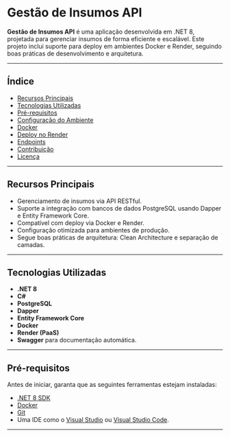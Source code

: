 # Gestão de Insumos API

**Gestão de Insumos API** é uma aplicação desenvolvida em .NET 8, projetada para gerenciar insumos de forma eficiente e escalável. Este projeto inclui suporte para deploy em ambientes Docker e Render, seguindo boas práticas de desenvolvimento e arquitetura.

---

## **Índice**
- [Recursos Principais](#recursos-principais)
- [Tecnologias Utilizadas](#tecnologias-utilizadas)
- [Pré-requisitos](#pré-requisitos)
- [Configuração do Ambiente](#configuração-do-ambiente)
- [Docker](#docker)
- [Deploy no Render](#deploy-no-render)
- [Endpoints](#endpoints)
- [Contribuição](#contribuição)
- [Licença](#licença)

---

## **Recursos Principais**

- Gerenciamento de insumos via API RESTful.
- Suporte a integração com bancos de dados PostgreSQL usando Dapper e Entity Framework Core.
- Compatível com deploy via Docker e Render.
- Configuração otimizada para ambientes de produção.
- Segue boas práticas de arquitetura: Clean Architecture e separação de camadas.

---

## **Tecnologias Utilizadas**

- **.NET 8**
- **C#**
- **PostgreSQL**
- **Dapper**
- **Entity Framework Core**
- **Docker**
- **Render (PaaS)**
- **Swagger** para documentação automática.

---

## **Pré-requisitos**

Antes de iniciar, garanta que as seguintes ferramentas estejam instaladas:

- [.NET 8 SDK](https://dotnet.microsoft.com/)
- [Docker](https://www.docker.com/)
- [Git](https://git-scm.com/)
- Uma IDE como o [Visual Studio](https://visualstudio.microsoft.com/) ou [Visual Studio Code](https://code.visualstudio.com/).

---